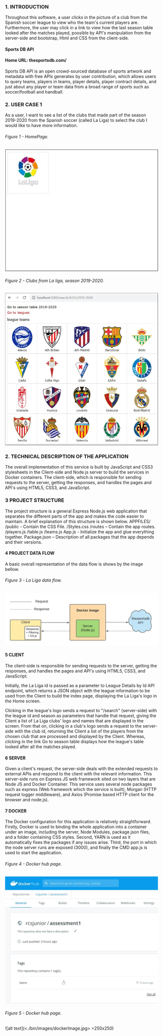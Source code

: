 
### 1.	INTRODUCTION

Throughout this software, a user clicks in the picture of a club from the Spanish soccer league to view who the team's current players are. Furthermore, the user may click in a link to view how the last season table looked after the matches played, possible by API's manipulation from the server-side and bootstrap, Html and CSS from the client-side. 

#### Sports DB API

#### Home URL: thesportsdb.com/
Sports DB API is an open crowd-sourced database of sports artwork and metadata with free APIs generates by user contribution, which allows users to query teams, players in teams, player details, player contract details, and just about any player or team data from a broad range of sports such as soccer/football and handball.

### 2.	USER CASE 1

As a user, I want to see a list of the clubs that made part of the season 2019-2020 from the Spanish soccer (called La Liga) to select the club I would like to have more information.

###### Figure 1 - HomePage.
![alt text](<./bin/images/homePage.jpg>)

###### Figure 2 - Clubs from La liga, season 2019-2020.
![alt text](<./bin/images/clubs.jpg>)

### 2.	TECHNICAL DESCRIPTION OF THE APPLICATION
The overall implementation of this service is built by JavaScript and CSS3 stylesheets in the Client-side and Node.js server to build the services in Docker containers. The client-side, which is responsible for sending requests to the server, getting the responses, and handles the pages and API's using HTML5, CSS3, and JavaScript.

### 3	PROJECT STRUCTURE
The project structure is a general Express Node.js web application that separates the different parts of the app and makes the code easier to maintain. A brief explanation of this structure is shown below.
APPFILES/
	/public - Contain the CSS File.
	      /Styles.css
	/routes – Contain the app routes.
	     /players.js
	     /table.js
	     /teams.js
	App.js - Initialize the app and glue everything together.
	Package.json – Description of all packages that the app depends and their versions.
	
#### 4	PROJECT DATA FLOW

A basic overall representation of the data flow is shows by the image bellow.

###### Figure 3 - La Liga data flow.
![alt text](<./bin/images/dataFlow.jpg>)

#### 5	CLIENT

The client-side is responsible for sending requests to the server, getting the responses, and handles the pages and API's using HTML5, CSS3, and JavaScript.

Initially, the La Liga id is passed as a parameter to League Details by Id API endpoint, which returns a JSON object with the league information to be used from the Client to build the index page, displaying the La Liga's logo in the Home screen.

Clicking in the league's logo sends a request to "/search" (server-side) with the league id and season as parameters that handle that request, giving the Client a list of La Liga clubs' logo and names that are displayed in the screen. From that on, clicking in a club's logo sends a request to the server-side with the club id, returning the Client a list of the players from the chosen club that are processed and displayed by the Client. Whereas, clicking in the link Go to season table displays how the league's table looked after all the matches played.

#### 6	SERVER

Given a client's request, the server-side deals with the extended requests to external APIs and respond to the client with the relevant information. This server-side runs on Express JS web framework sited on two layers that are Node JS and Docker Container. This service uses several node packages such as express (Web framework which the service is built), Morgan (HTTP request logger middleware), and Axios (Promise based HTTP client for the browser and node.js).

#### 7	DOCKER

The Docker configuration for this application is relatively straightforward. Firstly, Docker is used to binding the whole application into a container under an image, including the server, Node Modules, package.json files, and a folder containing CSS styles. Second, YARN is used as it automatically fixes the packages if any issues arise. Third, the port in which the node server runs are exposed (3000), and finally the CMD app.js is used to start the application.

###### Figure 4 - Docker hub page.
![alt text](<./bin/images/dockerHub.jpg>)

###### Figure 5 - Docker hub page.
![alt text](<./bin/images/dockerImage.jpg> =250x250)
